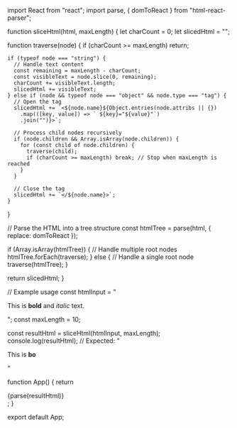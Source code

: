 import React from "react";
import parse, { domToReact } from "html-react-parser";

function sliceHtml(html, maxLength) {
  let charCount = 0;
  let slicedHtml = "";

  function traverse(node) {
    if (charCount >= maxLength) return;

    if (typeof node === "string") {
      // Handle text content
      const remaining = maxLength - charCount;
      const visibleText = node.slice(0, remaining);
      charCount += visibleText.length;
      slicedHtml += visibleText;
    } else if (node && typeof node === "object" && node.type === "tag") {
      // Open the tag
      slicedHtml += `<${node.name}${Object.entries(node.attribs || {})
        .map(([key, value]) => ` ${key}="${value}"`)
        .join("")}>`;

      // Process child nodes recursively
      if (node.children && Array.isArray(node.children)) {
        for (const child of node.children) {
          traverse(child);
          if (charCount >= maxLength) break; // Stop when maxLength is reached
        }
      }

      // Close the tag
      slicedHtml += `</${node.name}>`;
    }
  }

  // Parse the HTML into a tree structure
  const htmlTree = parse(html, { replace: domToReact });

  if (Array.isArray(htmlTree)) {
    // Handle multiple root nodes
    htmlTree.forEach(traverse);
  } else {
    // Handle a single root node
    traverse(htmlTree);
  }

  return slicedHtml;
}

// Example usage
const htmlInput = "<p>This is <strong>bold</strong> and <em>italic</em> text.</p>";
const maxLength = 10;

const resultHtml = sliceHtml(htmlInput, maxLength);
console.log(resultHtml); // Expected: "<p>This is <strong>bo</strong></p>"

function App() {
  return <div>{parse(resultHtml)}</div>;
}

export default App;
